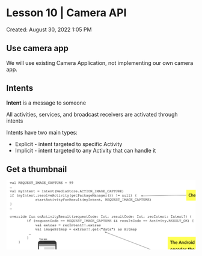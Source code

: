 # Lesson 10 | Camera API

Created: August 30, 2022 1:05 PM

## Use camera app

We will use existing Camera Application, not implementing our own camera app.

## Intents

**Intent** is a message to someone

All activities, services, and broadcast receivers are activated through intents

Intents have two main types:

- Explicit - intent targeted to specific Activity
- Implicit - intent targeted to any Activity that can handle it

## Get a thumbnail

![Untitled](Lesson%2010%20Camera%20API%203b3e085a7b464cb9aebd09ac5e55355d/Untitled.png)
